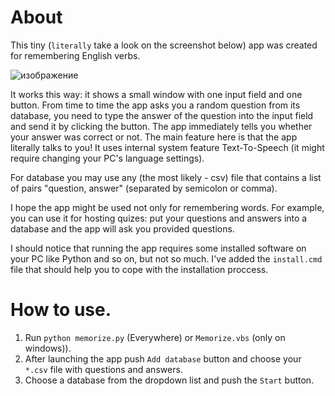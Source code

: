 # About
This tiny (`literally` take a look on the screenshot below) app was created for remembering English verbs.

![изображение](https://github.com/Fezoo-dev/MemorizePy/assets/61651027/8c7ffa5c-2373-49bc-84e7-92f6beac0c30)

It works this way: it shows a small window with one input field and one button. From time to time the app asks you a random question from its database, you need to type the answer of the question into the input field and send it by clicking the button.
The app immediately tells you whether your answer was correct or not. 
The main feature here is that the app literally talks to you! It uses internal system feature Text-To-Speech (it might require changing your PC's language settings).

For database you may use any (the most likely - csv) file that contains a list of pairs "question, answer" (separated by semicolon or comma).

I hope the app might be used not only for remembering words. For example, you can use it for hosting quizes: put your questions and answers into a database and the app will ask you provided questions.

I should notice that running the app requires some installed software on your PC like Python and so on, but not so much.
I've added the `install.cmd` file that should help you to cope with the installation proccess.

# How to use.
1. Run `python memorize.py` (Everywhere) or `Memorize.vbs` (only on windows)).
2. After launching the app push `Add database` button and choose your `*.csv` file with questions and answers.
3. Choose a database from the dropdown list and push the `Start` button.
